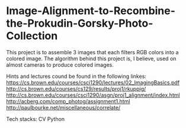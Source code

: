 # Image-Alignment-to-Recombine-the-Prokudin-Gorsky-Photo-Collection
This project is to assemble 3 images that each filters RGB colors into a colored image. The algorithm behind this project is, I believe, used on almost cameras to produce colored images.

Hints and lectures cound be found in the following linkes:
  https://cs.brown.edu/courses/csci1290/lectures/02_ImagingBasics.pdf
  http://cs.brown.edu/courses/cs129/results/proj1/rkuppig/
  http://cs.brown.edu/courses/csci1290/asgn/proj1_alignment/index.html
  http://acberg.com/comp_photog/assignment1.html
  http://paulbourke.net/miscellaneous/correlate/
  
Tech stacks:
  CV
  Python
